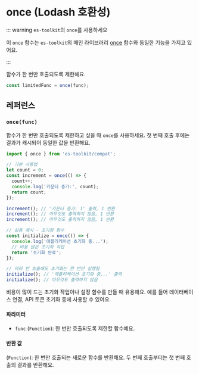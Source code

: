 # once (Lodash 호환성)

::: warning `es-toolkit`의 `once`를 사용하세요

이 `once` 함수는 `es-toolkit`의 메인 라이브러리 [once](../../function/once.md) 함수와 동일한 기능을 가지고 있어요.

:::

함수가 한 번만 호출되도록 제한해요.

```typescript
const limitedFunc = once(func);
```

## 레퍼런스

### `once(func)`

함수가 한 번만 호출되도록 제한하고 싶을 때 `once`를 사용하세요. 첫 번째 호출 후에는 결과가 캐시되어 동일한 값을 반환해요.

```typescript
import { once } from 'es-toolkit/compat';

// 기본 사용법
let count = 0;
const increment = once(() => {
  count++;
  console.log('카운터 증가:', count);
  return count;
});

increment(); // '카운터 증가: 1' 출력, 1 반환
increment(); // 아무것도 출력하지 않음, 1 반환
increment(); // 아무것도 출력하지 않음, 1 반환

// 실용 예시 - 초기화 함수
const initialize = once(() => {
  console.log('애플리케이션 초기화 중...');
  // 비용 많은 초기화 작업
  return '초기화 완료';
});

// 여러 번 호출해도 초기화는 한 번만 실행됨
initialize(); // '애플리케이션 초기화 중...' 출력
initialize(); // 아무것도 출력하지 않음
```

비용이 많이 드는 초기화 작업이나 설정 함수를 만들 때 유용해요. 예를 들어 데이터베이스 연결, API 토큰 초기화 등에 사용할 수 있어요.

#### 파라미터

- `func` (`Function`): 한 번만 호출되도록 제한할 함수예요.

#### 반환 값

(`Function`): 한 번만 호출되는 새로운 함수를 반환해요. 두 번째 호출부터는 첫 번째 호출의 결과를 반환해요.
